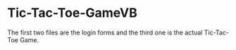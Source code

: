 # Tic-Tac-Toe-GameVB

The first two files are the login forms and the third one is the actual Tic-Tac-Toe Game.
